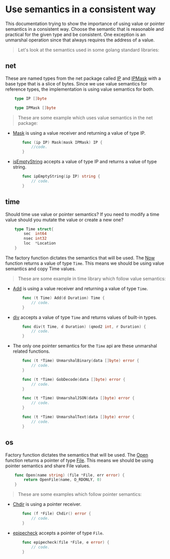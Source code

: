 # Use semantics in a consistent way

This documentation trying to show the importance of using value or pointer semantics in a consistent way. Choose the semantic that is reasonable and practical for the given type and be consistent. One exception is an unmarshal operation since that always requires the address of a value.

> Let's look at the semantics used in some golang standard libraries:

## net

These are named types from the net package called [IP](https://github.com/golang/go/blob/2bed279721d684de828d0027db43a9d6283938a1/src/net/ip.go#L32) and [IPMask](https://github.com/golang/go/blob/2bed279721d684de828d0027db43a9d6283938a1/src/net/ip.go#L38) with a base type that is a slice of bytes. Since we use value semantics for reference types, the implementation is using value semantics for both.

```go
    type IP []byte

    type IPMask []byte
```

> These are some example which uses value semantics in the net package:

- [Mask](https://github.com/golang/go/blob/2bed279721d684de828d0027db43a9d6283938a1/src/net/ip.go#L248) is using a value receiver and returning a value of type IP.

    ```go
        func (ip IP) Mask(mask IPMask) IP {
            //code.
        }
    ```

- [isEmptyString](https://github.com/golang/go/blob/2bed279721d684de828d0027db43a9d6283938a1/src/net/ip.go#L371) accepts a value of type IP and returns a value of type string.

    ```go
        func ipEmptyString(ip IP) string {
            // code.
        }
    ```

## time

Should time use value or pointer semantics? If you need to modify a time value should you mutate the value or create a new one?

```go
    type Time struct{
        sec  int64
        nsec int32
        loc  *Location
    }
```

The factory function dictates the semantics that will be used. The [Now](https://github.com/golang/go/blob/b71eafbcece175db33acfb205e9090ca99a8f984/src/time/time.go#L1066) function returns a value of type `Time`. This means we should be using value semantics and copy Time values.

> These are some example in time library which follow value semantics:

- [Add](https://github.com/golang/go/blob/b71eafbcece175db33acfb205e9090ca99a8f984/src/time/time.go#L813) is using a value receiver and returning a value of type `Time`.

    ```go
        func (t Time) Add(d Duration) Time {
            // code.
        }
    ```

- [div](https://github.com/golang/go/blob/b71eafbcece175db33acfb205e9090ca99a8f984/src/time/time.go#L1435) accepts a value of type `Time` and returns values of built-in types.

    ```go
        func div(t Time, d Duration) (qmod2 int, r Duration) {
            // code.
        }
    ```

- The only one pointer semantics for the `Time` api are these unmarshal related functions.

    ```go
        func (t *Time) UnmarshalBinary(data []byte) error {
            // code.
        }
    ```

    ```go
        func (t *Time) GobDecode(data []byte) error {
            // code.
        }
    ```

    ```go
        func (t *Time) UnmarshalJSON(data []byte) error {
            // code.
        }
    ```

    ```go
        func (t *Time) UnmarshalText(data []byte) error {
            // code.
        }
    ```

## os

Factory function dictates the semantics that will be used. The [Open](https://github.com/golang/go/blob/8194187a2de9b693af6656ca956762437c2f9c64/src/os/file.go#L306) function returns a pointer of type [File](https://github.com/golang/go/blob/a2a3dd00c934fa15ad880ee5fe1f64308cbc73a7/src/os/types.go#L16). This means we should be using pointer semantics and share File values.

```go
    func Open(name string) (file *File, err error) {
        return OpenFile(name, O_RDONLY, 0)
    }
```

> These are some examples which follow pointer semantics:

- [Chdir](https://github.com/golang/go/blob/664d2707276b3523895d98f1233c3ad7b7297220/src/os/file_plan9.go#L498) is using a pointer receiver.

    ```go
        func (f *File) Chdir() error {
            // code.
        }
    ```

- [epipecheck](https://github.com/golang/go/blob/e64675a79fef5924f268425de021372df874010e/src/os/file_unix.go#L177) accepts a pointer of type `File`.

    ```go
        func epipecheck(file *File, e error) {
            // code.
        }
    ```

